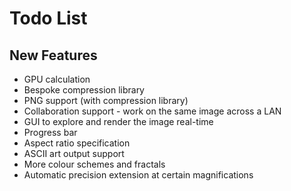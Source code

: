 # Todo List

## New Features
- GPU calculation
- Bespoke compression library
- PNG support (with compression library)
- Collaboration support - work on the same image across a LAN
- GUI to explore and render the image real-time
- Progress bar
- Aspect ratio specification
- ASCII art output support
- More colour schemes and fractals
- Automatic precision extension at certain magnifications